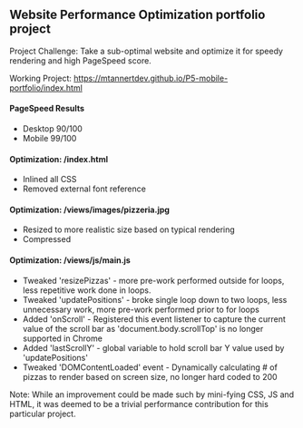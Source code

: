 ## Website Performance Optimization portfolio project

Project Challenge: Take a sub-optimal website and optimize it for speedy rendering and high PageSpeed score.

Working Project: https://mtannertdev.github.io/P5-mobile-portfolio/index.html

#### PageSpeed Results
* Desktop 90/100
* Mobile 99/100

#### Optimization: /index.html
* Inlined all CSS
* Removed external font reference

#### Optimization: /views/images/pizzeria.jpg
* Resized to more realistic size based on typical rendering
* Compressed

#### Optimization: /views/js/main.js
* Tweaked 'resizePizzas' - more pre-work performed outside for loops, less repetitive work done in loops.
* Tweaked 'updatePositions' - broke single loop down to two loops, less unnecessary work, more pre-work performed prior to for loops
* Added 'onScroll' - Registered this event listener to capture the current value of the scroll bar as 'document.body.scrollTop' is no longer supported in Chrome
* Added 'lastScrollY' - global variable to hold scroll bar Y value used by 'updatePositions'
* Tweaked 'DOMContentLoaded' event - Dynamically calculating # of pizzas to render based on screen size, no longer hard coded to 200


Note: While an improvement could be made such by mini-fying CSS, JS and HTML, it was deemed to be a trivial performance contribution for this particular project.
